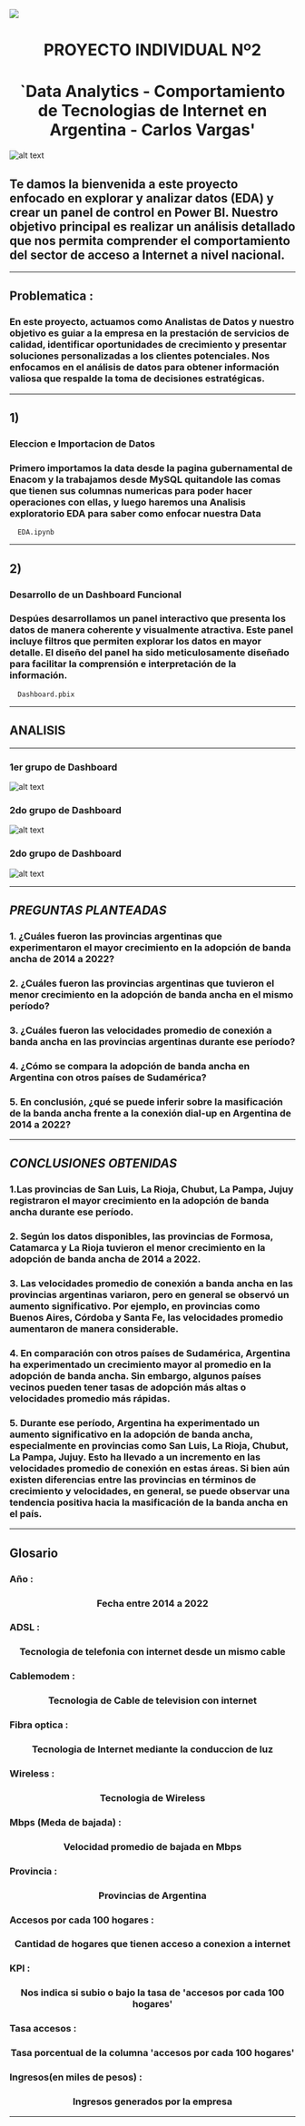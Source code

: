 <img src=https://d31uz8lwfmyn8g.cloudfront.net/Assets/logo-henry-white-lg.png><p> 

# <h1 align=center> **PROYECTO INDIVIDUAL Nº2** </h1>

# <h1 align=center>**`Data Analytics - Comportamiento de Tecnologias de Internet en Argentina - Carlos Vargas'**</h1>

![alt text](20372209.jpg)

</p>

## Te damos la bienvenida a este proyecto enfocado en explorar y analizar datos (EDA) y crear un panel de control en Power BI. Nuestro objetivo principal es realizar un análisis detallado que nos permita comprender el comportamiento del sector de acceso a Internet a nivel nacional.

<hr>  

## Problematica :

### En este proyecto, actuamos como Analistas de Datos y nuestro objetivo es guiar a la empresa en la prestación de servicios de calidad, identificar oportunidades de crecimiento y presentar soluciones personalizadas a los clientes potenciales. Nos enfocamos en el análisis de datos para obtener información valiosa que respalde la toma de decisiones estratégicas.

<hr>  

## 1)
### **Eleccion e Importacion de Datos** 
### Primero importamos la data desde la pagina gubernamental de Enacom y la trabajamos desde MySQL quitandole las comas que tienen sus columnas numericas para poder hacer operaciones con ellas, y luego haremos una Analisis exploratorio EDA para saber como enfocar nuestra Data

      EDA.ipynb

<hr>

## 2)
### **Desarrollo de un Dashboard Funcional** 
### Despúes desarrollamos un panel interactivo que presenta los datos de manera coherente y visualmente atractiva. Este panel incluye filtros que permiten explorar los datos en mayor detalle. El diseño del panel ha sido meticulosamente diseñado para facilitar la comprensión e interpretación de la información.

      Dashboard.pbix


<hr>

## **ANALISIS**

<hr>

### **1er grupo de Dashboard**
![alt text](1erdashboard.PNG)

### **2do grupo de Dashboard**
 
![alt text](2dodashboard.PNG)

### **2do grupo de Dashboard**
![alt text](3erdashboard.PNG)

<hr>

## *PREGUNTAS PLANTEADAS*


### 1. ¿Cuáles fueron las provincias argentinas que experimentaron el mayor crecimiento en la adopción de banda ancha de 2014 a 2022? 

### 2. ¿Cuáles fueron las provincias argentinas que tuvieron el menor crecimiento en la adopción de banda ancha en el mismo período? 

### 3. ¿Cuáles fueron las velocidades promedio de conexión a banda ancha en las provincias argentinas durante ese período? 


### 4. ¿Cómo se compara la adopción de banda ancha en Argentina con otros países de Sudamérica? 

### 5. En conclusión, ¿qué se puede inferir sobre la masificación de la banda ancha frente a la conexión dial-up en Argentina de 2014 a 2022? 



<hr>

## *CONCLUSIONES OBTENIDAS*

### 1.Las provincias de San Luis, La Rioja, Chubut, La Pampa, Jujuy registraron el mayor crecimiento en la adopción de banda ancha durante ese período. 


### 2. Según los datos disponibles, las provincias de Formosa, Catamarca y La Rioja tuvieron el menor crecimiento en la adopción de banda ancha de 2014 a 2022. 


### 3. Las velocidades promedio de conexión a banda ancha en las provincias argentinas variaron, pero en general se observó un aumento significativo. Por ejemplo, en provincias como Buenos Aires, Córdoba y Santa Fe, las velocidades promedio aumentaron de manera considerable.  


### 4. En comparación con otros países de Sudamérica, Argentina ha experimentado un crecimiento mayor al promedio en la adopción de banda ancha. Sin embargo, algunos países vecinos pueden tener tasas de adopción más altas o velocidades promedio más rápidas.
 


### 5. Durante ese período, Argentina ha experimentado un aumento significativo en la adopción de banda ancha, especialmente en provincias como San Luis, La Rioja, Chubut, La Pampa, Jujuy. Esto ha llevado a un incremento en las velocidades promedio de conexión en estas áreas. Si bien aún existen diferencias entre las provincias en términos de crecimiento y velocidades, en general, se puede observar una tendencia positiva hacia la masificación de la banda ancha en el país.



<hr>

## Glosario

### **Año :**                          <h3 align=center> Fecha entre 2014 a 2022 </h3>
### **ADSL :**                         <h3 align=center>Tecnologia de telefonia con internet desde un mismo cable </h3>
### **Cablemodem :**                   <h3 align=center>Tecnologia de Cable de television con internet </h3>
### **Fibra optica :**                 <h3 align=center>Tecnologia de Internet mediante la conduccion de luz </h3>
### **Wireless :**                     <h3 align=center>Tecnologia de Wireless </h3>
### **Mbps (Meda de bajada) :**        <h3 align=center>Velocidad promedio de bajada en Mbps </h3>
### **Provincia :**                    <h3 align=center>Provincias de Argentina </h3>
### **Accesos por cada 100 hogares :** <h3 align=center>Cantidad de hogares que tienen acceso a conexion a internet </h3>
### **KPI :**                          <h3 align=center>Nos indica si subio o bajo la tasa de 'accesos por cada 100 hogares' </h3>
### **Tasa accesos :**                 <h3 align=center>Tasa porcentual de la columna 'accesos por cada 100 hogares' </h3>
### **Ingresos(en miles de pesos) :**  <h3 align=center>Ingresos generados por la empresa </h3>

<hr>




